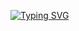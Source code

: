 
<a href="https://git.io/typing-svg"><img src="https://readme-typing-svg.demolab.com?font=Fira+Code&pause=1000&color=301DF7&width=435&lines=U%C3%89LITON+DE+MELO" alt="Typing SVG" /></a>
